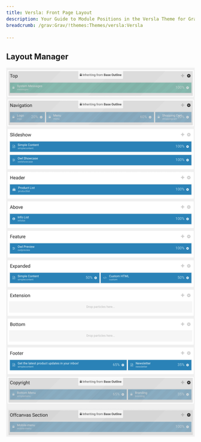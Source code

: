 ```yaml
---
title: Versla: Front Page Layout
description: Your Guide to Module Positions in the Versla Theme for Grav
breadcrumb: /grav:Grav/!themes:Themes/versla:Versla

---
```


## Layout Manager

![positions](assets/outline_home.png)